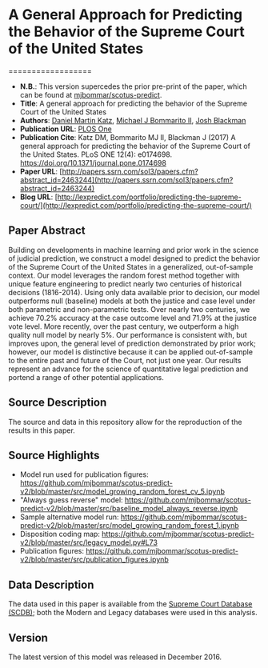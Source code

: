 # A General Approach for Predicting the Behavior of the Supreme Court of the United States
==================
  * __N.B.__: This version supercedes the prior pre-print of the paper, which can be found at [mjbommar/scotus-predict](https://github.com/mjbommar/scotus-predict/).
  *  __Title__: A general approach for predicting the behavior of the Supreme Court of the United States
  *  __Authors__: [Daniel Martin Katz](http://www.law.msu.edu/faculty_staff/profile.php?prof=780), [Michael J Bommarito II](http://bommaritollc.com/), [Josh Blackman](http://joshblackman.com)
  * __Publication URL__: [PLOS One](http://journals.plos.org/plosone/article?id=10.1371/journal.pone.0174698)
  * __Publication Cite__: Katz DM, Bommarito MJ II, Blackman J (2017) A general approach for predicting the behavior of the Supreme Court of the United States. PLoS ONE 12(4): e0174698. https://doi.org/10.1371/journal.pone.0174698
  *  __Paper URL__: [http://papers.ssrn.com/sol3/papers.cfm?abstract_id=2463244](http://papers.ssrn.com/sol3/papers.cfm?abstract_id=2463244)
  *  __Blog URL__: [http://lexpredict.com/portfolio/predicting-the-supreme-court/](http://lexpredict.com/portfolio/predicting-the-supreme-court/)

## Paper Abstract
Building on developments in machine learning and prior work in the science of judicial prediction, we construct a model designed to predict the behavior of the Supreme Court of the United States in a generalized, out-of-sample context.  Our model leverages the random forest method together with unique feature engineering to predict nearly two centuries of historical decisions (1816-2014). Using only data available prior to decision, our model outperforms null (baseline) models at both the justice and case level under both parametric and non-parametric tests.  Over nearly two centuries, we achieve 70.2\% accuracy at the case outcome level and 71.9% at the justice vote level. More recently, over the past century, we outperform a high quality null model by nearly 5%.  Our performance is consistent with, but improves upon, the general level of prediction demonstrated by prior work;  however, our model is distinctive because it can be applied out-of-sample to the entire past and future of the Court, not just one year.  Our results represent an  advance for the science of quantitative legal prediction and portend a range of other potential applications. 

## Source Description
The source and data in this repository allow for the reproduction of the results in this paper.  

## Source Highlights

  * Model run used for publication figures: https://github.com/mjbommar/scotus-predict-v2/blob/master/src/model_growing_random_forest_cv_5.ipynb
  * "Always guess reverse" model: https://github.com/mjbommar/scotus-predict-v2/blob/master/src/baseline_model_always_reverse.ipynb
  * Sample alternative model run: https://github.com/mjbommar/scotus-predict-v2/blob/master/src/model_growing_random_forest_1.ipynb
  * Disposition coding map: https://github.com/mjbommar/scotus-predict-v2/blob/master/src/legacy_model.py#L73
  * Publication figures: https://github.com/mjbommar/scotus-predict-v2/blob/master/src/publication_figures.ipynb
  
## Data Description
The data used in this paper is available from the [Supreme Court Database (SCDB)](http://scdb.wustl.edu/); both the Modern and Legacy databases were used in this analysis.

## Version
The latest version of this model was released in December 2016.
